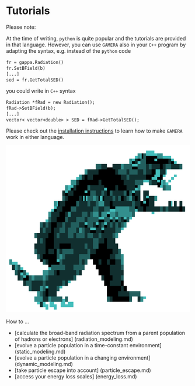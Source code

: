 Tutorials
=========

Please note:
 
At the time of writing, `python` is quite popular and the tutorials are provided in that 
language. However, you can use `GAMERA` also in your `C++` program by adapting 
the syntax, e.g. instead of the `python` code
```
fr = gappa.Radiation()
fr.SetBField(b)
[...]
sed = fr.GetTotalSED()
```
you could write in `C++` syntax
```
Radiation *fRad = new Radiation();
fRad->SetBField(b);
[...]
vector< vector<double> > SED = fRad->GetTotalSED();
```
Please check out the [installation instructions](download_installation.md) to learn how to make `GAMERA` work
in either language.

![GAMERA](GAMERA.png) 

How to ...

- [calculate the broad-band radiation spectrum from a parent population of hadrons or electrons] (radiation_modeling.md)
- [evolve a particle population in a time-constant environment] (static_modeling.md)
- [evolve a particle population in a changing environment] (dynamic_modeling.md)
- [take particle escape into account] (particle_escape.md)
- [access your energy loss scales] (energy_loss.md)

